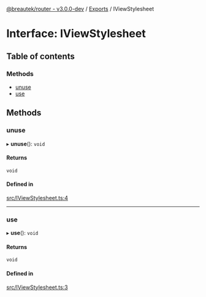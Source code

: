 [@breautek/router - v3.0.0-dev](../README.md) / [Exports](../modules.md) / IViewStylesheet

# Interface: IViewStylesheet

## Table of contents

### Methods

- [unuse](IViewStylesheet.md#unuse)
- [use](IViewStylesheet.md#use)

## Methods

### unuse

▸ **unuse**(): `void`

#### Returns

`void`

#### Defined in

[src/IViewStylesheet.ts:4](https://github.com/breautek/router/blob/758f475/src/IViewStylesheet.ts#L4)

___

### use

▸ **use**(): `void`

#### Returns

`void`

#### Defined in

[src/IViewStylesheet.ts:3](https://github.com/breautek/router/blob/758f475/src/IViewStylesheet.ts#L3)
